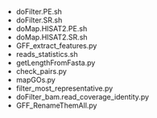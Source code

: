 - doFilter.PE.sh
- doFilter.SR.sh
- doMap.HISAT2.PE.sh
- doMap.HISAT2.SR.sh
- GFF_extract_features.py
- reads_statistics.sh
- getLengthFromFasta.py
- check_pairs.py
- mapGOs.py
- filter_most_representative.py 
- doFilter_bam.read_coverage_identity.py
- GFF_RenameThemAll.py

